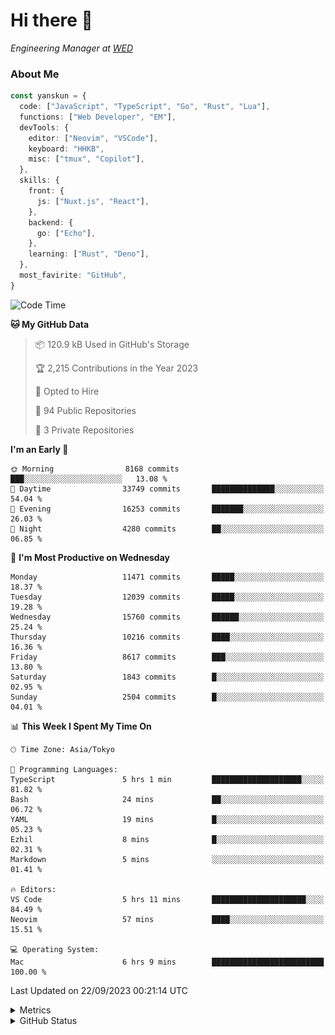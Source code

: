 # Hi there&nbsp;:wave:

<!-- ![Alt text](https://spotify-recently-played-readme.vercel.app/api?user=31kynbuubkiu3r4qh4hjuaglhfay) -->

_Engineering Manager at [WED](https://github.com/wedinc)_

### About Me

```ts
const yanskun = {
  code: ["JavaScript", "TypeScript", "Go", "Rust", "Lua"],
  functions: ["Web Developer", "EM"],
  devTools: {
    editor: ["Neovim", "VSCode"],
    keyboard: "HHKB",
    misc: ["tmux", "Copilot"],
  },
  skills: {
    front: {
      js: ["Nuxt.js", "React"],
    },
    backend: {
      go: ["Echo"],
    },
    learning: ["Rust", "Deno"],
  },
  most_favirite: "GitHub",
}
```

<!--START_SECTION:waka-->
![Code Time](http://img.shields.io/badge/Code%20Time-483%20hrs%2049%20mins-blue)

**🐱 My GitHub Data** 

> 📦 120.9 kB Used in GitHub's Storage 
 > 
> 🏆 2,215 Contributions in the Year 2023
 > 
> 💼 Opted to Hire
 > 
> 📜 94 Public Repositories 
 > 
> 🔑 3 Private Repositories 
 > 
**I'm an Early 🐤** 

```text
🌞 Morning                8168 commits        ███░░░░░░░░░░░░░░░░░░░░░░   13.08 % 
🌆 Daytime                33749 commits       ██████████████░░░░░░░░░░░   54.04 % 
🌃 Evening                16253 commits       ███████░░░░░░░░░░░░░░░░░░   26.03 % 
🌙 Night                  4280 commits        ██░░░░░░░░░░░░░░░░░░░░░░░   06.85 % 
```
📅 **I'm Most Productive on Wednesday** 

```text
Monday                   11471 commits       █████░░░░░░░░░░░░░░░░░░░░   18.37 % 
Tuesday                  12039 commits       █████░░░░░░░░░░░░░░░░░░░░   19.28 % 
Wednesday                15760 commits       ██████░░░░░░░░░░░░░░░░░░░   25.24 % 
Thursday                 10216 commits       ████░░░░░░░░░░░░░░░░░░░░░   16.36 % 
Friday                   8617 commits        ███░░░░░░░░░░░░░░░░░░░░░░   13.80 % 
Saturday                 1843 commits        █░░░░░░░░░░░░░░░░░░░░░░░░   02.95 % 
Sunday                   2504 commits        █░░░░░░░░░░░░░░░░░░░░░░░░   04.01 % 
```


📊 **This Week I Spent My Time On** 

```text
🕑︎ Time Zone: Asia/Tokyo

💬 Programming Languages: 
TypeScript               5 hrs 1 min         ████████████████████░░░░░   81.82 % 
Bash                     24 mins             ██░░░░░░░░░░░░░░░░░░░░░░░   06.72 % 
YAML                     19 mins             █░░░░░░░░░░░░░░░░░░░░░░░░   05.23 % 
Ezhil                    8 mins              █░░░░░░░░░░░░░░░░░░░░░░░░   02.31 % 
Markdown                 5 mins              ░░░░░░░░░░░░░░░░░░░░░░░░░   01.41 % 

🔥 Editors: 
VS Code                  5 hrs 11 mins       █████████████████████░░░░   84.49 % 
Neovim                   57 mins             ████░░░░░░░░░░░░░░░░░░░░░   15.51 % 

💻 Operating System: 
Mac                      6 hrs 9 mins        █████████████████████████   100.00 % 
```


 Last Updated on 22/09/2023 00:21:14 UTC
<!--END_SECTION:waka-->

<details>
  <summary>Metrics</summary>
  <img src="https://github.com/yanskun/yanskun/blob/main/github-metrics.svg" alt="Metrics">
</details>

<details>
  <summary>GitHub Status</summary>
  <picture>
    <source media="(prefers-color-scheme: dark)" srcset="https://raw.githubusercontent.com/yanskun/yanskun/master/profile-summary-card-output/nord_dark/0-profile-details.svg">
   <img src="https://raw.githubusercontent.com/yanskun/yanskun/master/profile-summary-card-output/default/0-profile-details.svg">
  </picture>
  <br>
  <picture>
    <source media="(prefers-color-scheme: dark)" srcset="https://raw.githubusercontent.com/yanskun/yanskun/master/profile-summary-card-output/nord_dark/1-repos-per-language.svg">
   <img src="https://raw.githubusercontent.com/yanskun/yanskun/master/profile-summary-card-output/default/1-repos-per-language.svg">
  </picture>
  <picture>
    <source media="(prefers-color-scheme: dark)" srcset="https://raw.githubusercontent.com/yanskun/yanskun/master/profile-summary-card-output/nord_dark/2-most-commit-language.svg">
   <img src="https://raw.githubusercontent.com/yanskun/yanskun/master/profile-summary-card-output/default/2-most-commit-language.svg">
  </picture>
  <br>
  <picture>
    <source media="(prefers-color-scheme: dark)" srcset="https://raw.githubusercontent.com/yanskun/yanskun/master/profile-summary-card-output/nord_dark/3-stats.svg">
   <img src="https://raw.githubusercontent.com/yanskun/yanskun/master/profile-summary-card-output/default/3-stats.svg">
  </picture>
  <picture>
    <source media="(prefers-color-scheme: dark)" srcset="https://raw.githubusercontent.com/yanskun/yanskun/master/profile-summary-card-output/nord_dark/4-productive-time.svg">
   <img src="https://raw.githubusercontent.com/yanskun/yanskun/master/profile-summary-card-output/default/4-productive-time.svg">
  </picture>
</details>
